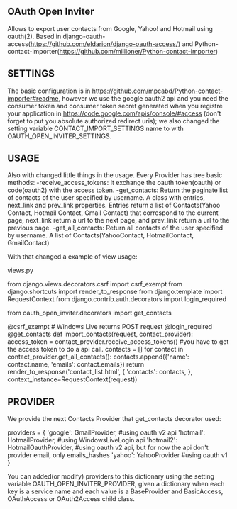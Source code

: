OAuth Open Inviter
------------------
Allows to export user contacts from Google, Yahoo! and Hotmail using oauth(2).
Based in django-oauth-access(https://github.com/eldarion/django-oauth-access/)
and Python-contact-importer(https://github.com/millioner/Python-contact-importer)

SETTINGS
--------
The basic configuration is in https://github.com/mpcabd/Python-contact-importer#readme, however we use the google oauth2
api and you need the consumer token and consumer token secret generated when you registre your application in
https://code.google.com/apis/console/#access (don't forget to put you absolute authorized redirect uris); we also
changed the setting variable CONTACT_IMPORT_SETTINGS name to with OAUTH_OPEN_INVITER_SETTINGS.

USAGE
-----
Also with changed little things in the usage. Every Provider has tree basic methods:
-receive_access_tokens: It exchange the oauth token(oauth) or code(oauth2) with the access token.
-get_contacts: Return the paginate list of contacts of the user specified by username. A class with entries, next_link
               and prev_link properties. Entries return a list of Contacts(Yahoo Contact, Hotmail Contact,
               Gmail Contact) that correspond to the current page, next_link return a url to the next page, and
               prev_link return a url to the previous page.
-get_all_contacts: Return all contacts of the user specified by username. A list of Contacts(YahooContact,
                HotmailContact, GmailContact)

With that changed a example of view usage:

views.py

from django.views.decorators.csrf import csrf_exempt
from django.shortcuts import render_to_response
from django.template import RequestContext
from django.contrib.auth.decorators import login_required

from oauth_open_inviter.decorators import get_contacts

@csrf_exempt # Windows Live returns POST request
@login_required
@get_contacts
def import_contacts(request, contact_provider):
    access_token = contact_provider.receive_access_tokens() #you have to get the access token to do a api call.
    contacts = []
    for contact in contact_provider.get_all_contacts():
        contacts.append({'name': contact.name, 'emails': contact.emails})
    return render_to_response('contact_list.html', {
        'contacts': contacts,
        }, context_instance=RequestContext(request))

PROVIDER
--------
We provide the next Contacts Provider that get_contacts decorator used:

providers = {
    'google': GmailProvider, #using oauth v2 api
    'hotmail': HotmailProvider, #using WindowsLiveLogin api
    'hotmail2': HotmailOauthProvider, #using oauth v2 api, but for now the api don't provider email, only emails_hashes
    'yahoo': YahooProvider #using oauth v1
}

You can added(or modify) providers to this dictionary using the setting variable OAUTH_OPEN_INVITER_PROVIDER, given a
dictionary when each key is a service name and each value is a BaseProvider and BasicAccess, OAuthAccess or
OAuth2Access child class.
